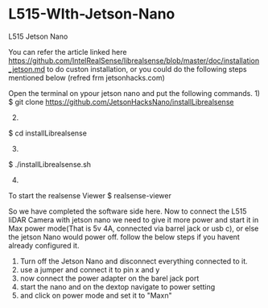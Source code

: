 # L515-WIth-Jetson-Nano
L515 Jetson Nano

You can refer the article linked here https://github.com/IntelRealSense/librealsense/blob/master/doc/installation_jetson.md to do custon installation, or you could do the following steps mentioned below (refred frm jetsonhacks.com)

Open the terminal on ypour jetson nano and put the following commands.
1)
$ git clone https://github.com/JetsonHacksNano/installLibrealsense

2)
$ cd installLibrealsense

3)
$ ./installLibrealsense.sh

4)
To start the realsense Viewer
$ realsense-viewer


So we have completed the software side here. Now to connect the L515 liDAR Camera with jetson nano we need to give it more power and start it in Max power mode(That is 5v 4A, connected via barrel jack or usb c), or else the jetson Nano would power off. follow the below steps if you havent already configured it.

1. Turn off the Jetson Nano and disconnect everything connected to it.
2. use a jumper and connect it to pin x and y
3. now connect the power adapter on the barel jack port
4. start the nano and on the dextop navigate to power setting
5. and click on power mode and set it to "Maxn"




